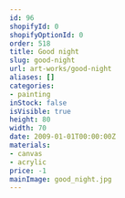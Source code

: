 ```yaml
---
id: 96
shopifyId: 0
shopifyOptionId: 0
order: 518
title: Good night
slug: good-night
url: art-works/good-night
aliases: []
categories:
- painting
inStock: false
isVisible: true
height: 80
width: 70
date: 2009-01-01T00:00:00Z
materials:
- canvas
- acrylic
price: -1
mainImage: good_night.jpg
---
```


